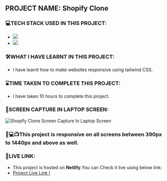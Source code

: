 ## PROJECT NAME: Shopify Clone

### **💻TECH STACK USED IN THIS PROJECT:** 
- <img src="https://img.shields.io/badge/HTML5-E34F26?style=for-the-badge&logo=html5&logoColor=white" />
- <img src="https://img.shields.io/badge/tailwindcss-%2338B2AC.svg?style=for-the-badge&logo=tailwind-css&logoColor=white"/>



### **🛠WHAT I HAVE LEARNT IN THIS PROJECT:** 
- I have learnt how to make websites responsive using tailwind CSS.

### **⌛TIME TAKEN TO COMPLETE THIS PROJECT:** 
- I have taken 10 hours to complete this project.

### **👀SCREEN CAPTURE IN LAPTOP SCREEN:**
![Shopify Clone Screen Capture In Laptop Screen](ScreenCapture-In-Laptop-Screen.png)



### 📱💻📺This project is responsive on all screens between 390px to 1440px and above as well.



### **🚀LIVE LINK:**
-  This project is hosted on **Netlify**.You can Check it live using below link: 
-  [Project Live Link !](https://63237d9bbdce1229153d2d46--beautiful-semifreddo-08af3f.netlify.app/)

